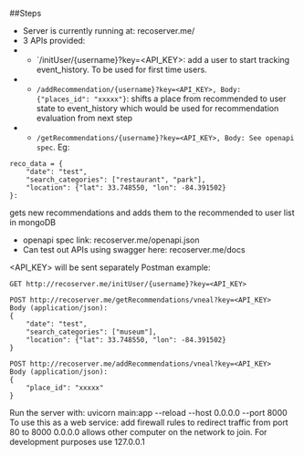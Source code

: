 ##Steps
- Server is currently running at: recoserver.me/
- 3 APIs provided: 
- - `/initUser/{username}?key=<API_KEY>: add a user to start tracking event_history. To be used for first time users.
- - `/addRecommendation/{username}?key=<API_KEY>, Body: {"places_id": "xxxxx"}`: shifts a place from recommended to user state to event_history which would be used for recommendation evaluation from next step
- - `/getRecommendations/{username}?key=<API_KEY>, Body: See openapi spec`.
Eg: 
```
reco_data = {
    "date": "test",
    "search_categories": ["restaurant", "park"],
    "location": {"lat": 33.748550, "lon": -84.391502}
}:
```
gets new recommendations and adds them to the recommended to user list in mongoDB
- openapi spec link: recoserver.me/openapi.json
- Can test out APIs using swagger here: recoserver.me/docs

<API_KEY> will be sent separately
Postman example:
```
GET http://recoserver.me/initUser/{username}?key=<API_KEY>
```

```
POST http://recoserver.me/getRecommendations/vneal?key=<API_KEY>
Body (application/json):
{
    "date": "test",
    "search_categories": ["museum"],
    "location": {"lat": 33.748550, "lon": -84.391502}
}
```

```
POST http://recoserver.me/addRecommendations/vneal?key=<API_KEY>
Body (application/json):
{
    "place_id": "xxxxx"
}
```

Run the server with: uvicorn main:app --reload --host 0.0.0.0 --port 8000
To use this as a web service: add firewall rules to redirect traffic from port 80 to 8000
0.0.0.0 allows other computer on the network to join. For development purposes use 127.0.0.1

